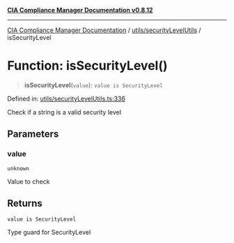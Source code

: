 [**CIA Compliance Manager Documentation v0.8.12**](../../../README.md)

***

[CIA Compliance Manager Documentation](../../../modules.md) / [utils/securityLevelUtils](../README.md) / isSecurityLevel

# Function: isSecurityLevel()

> **isSecurityLevel**(`value`): `value is SecurityLevel`

Defined in: [utils/securityLevelUtils.ts:336](https://github.com/Hack23/cia-compliance-manager/blob/e7811142a771ec75716a7ce3a0d60f18cb91cd06/src/utils/securityLevelUtils.ts#L336)

Check if a string is a valid security level

## Parameters

### value

`unknown`

Value to check

## Returns

`value is SecurityLevel`

Type guard for SecurityLevel

